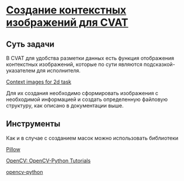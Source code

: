 # [Создание контекстных изображений для CVAT](context_images/make_context_images.py)

## Суть задачи

В CVAT для удобства разметки данных есть функция отображения контекстных изображений, которые по сути являются подсказкой-указателем для исполнителя.

[Context images for 2d task](https://opencv.github.io/cvat/docs/manual/advanced/context-images/)

Для их создания необходимо сформировать изображения с необходимой информацией и создать определенную файловую структуру, как описано в документации выше.

## Инструменты

Как и в случае с созданием масок можно использовать библиотеки

[Pillow](https://pypi.org/project/Pillow/)

[OpenCV: OpenCV-Python Tutorials](https://docs.opencv.org/4.x/d6/d00/tutorial_py_root.html)

[opencv-python](https://pypi.org/project/opencv-python/)